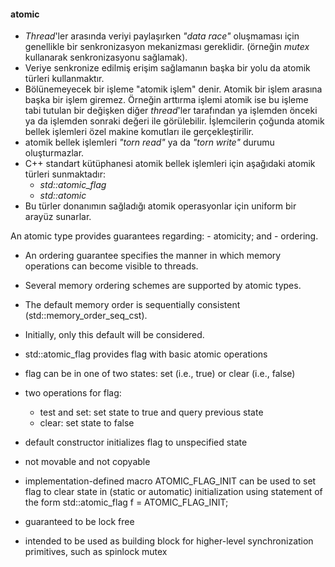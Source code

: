 #### atomic

- _Thread_'ler arasında veriyi paylaşırken _"data race"_ oluşmaması için genellikle bir senkronizasyon mekanizması gereklidir. (örneğin _mutex_ kullanarak senkronizasyonu sağlamak).
- Veriye senkronize edilmiş erişim sağlamanın başka bir yolu da atomik türleri kullanmaktır.
- Bölünemeyecek bir işleme "atomik işlem" denir. Atomik bir işlem arasına başka bir işlem giremez. Örneğin arttırma işlemi atomik ise bu işleme tabi tutulan bir değişken diğer _thread_'ler tarafından ya işlemden önceki ya da işlemden sonraki değeri ile görülebilir.
 İşlemcilerin çoğunda atomik bellek işlemleri özel makine komutları ile gerçekleştirilir.
- atomik bellek işlemleri _"torn read"_ ya da _"torn write"_ durumu oluşturmazlar.
- C++ standart kütüphanesi atomik bellek işlemleri için aşağıdaki atomik türleri sunmaktadır:
    - _std::atomic_flag_
    - _std::atomic_
- Bu türler donanımın sağladığı atomik operasyonlar için uniform bir arayüz sunarlar.

An atomic type provides guarantees regarding:
	- atomicity; and
	- ordering.
- An ordering guarantee specifies the manner in which memory operations can become visible to threads.
- Several memory ordering schemes are supported by atomic types.
- The default memory order is sequentially consistent (std::memory_order_seq_cst).
- Initially, only this default will be considered.

- std::atomic_flag provides flag with basic atomic operations
- flag can be in one of two states: set (i.e., true) or clear (i.e., false)
- two operations for flag:
	- test and set: set state to true and query previous state
	- clear: set state to false
- default constructor initializes flag to unspecified state
- not movable and not copyable
- implementation-defined macro ATOMIC_FLAG_INIT can be used to set flag to clear state in (static or automatic) initialization using statement of the form 
	std::atomic_flag f = ATOMIC_FLAG_INIT; 
- guaranteed to be lock free
- intended to be used as building block for higher-level synchronization primitives, such as spinlock mutex

